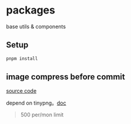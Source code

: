 # packages

base utils & components

## Setup

```bash
pnpm install
```

## image compress before commit

[source code](scripts/compress-image.mjs)

depend on tinypng。[doc](https://tinypng.com/developers)

> 500 per/mon limit
